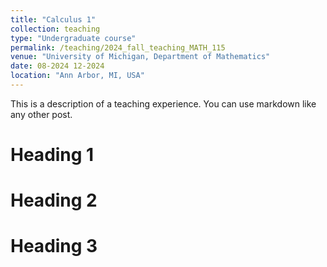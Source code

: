 ```yaml
---
title: "Calculus 1"
collection: teaching
type: "Undergraduate course"
permalink: /teaching/2024_fall_teaching_MATH_115
venue: "University of Michigan, Department of Mathematics"
date: 08-2024 12-2024 
location: "Ann Arbor, MI, USA"
---
```


This is a description of a teaching experience. You can use markdown like any other post.

Heading 1
======

Heading 2
======

Heading 3
======
